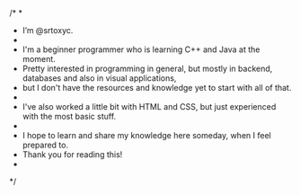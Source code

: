 /* 
*
*  I’m @srtoxyc.
*
*  I'm a beginner programmer who is learning C++ and Java at the moment.
*  Pretty interested in programming in general, but mostly in backend, databases and also in visual applications,
*  but I don't have the resources and knowledge yet to start with all of that.
*
*  I've also worked a little bit with HTML and CSS, but just experienced with the most basic stuff.
*
*  I hope to learn and share my knowledge here someday, when I feel prepared to.
*  Thank you for reading this!
*
*/
